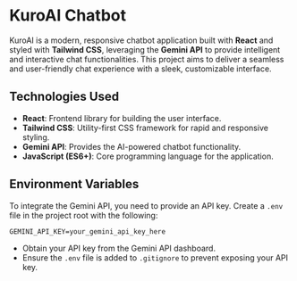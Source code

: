 # KuroAI Chatbot

KuroAI is a modern, responsive chatbot application built with **React** and styled with **Tailwind CSS**, leveraging the **Gemini API** to provide intelligent and interactive chat functionalities. This project aims to deliver a seamless and user-friendly chat experience with a sleek, customizable interface.

## Technologies Used
- **React**: Frontend library for building the user interface.
- **Tailwind CSS**: Utility-first CSS framework for rapid and responsive styling.
- **Gemini API**: Provides the AI-powered chatbot functionality.
- **JavaScript (ES6+)**: Core programming language for the application.

## Environment Variables
To integrate the Gemini API, you need to provide an API key. Create a `.env` file in the project root with the following:

```plaintext
GEMINI_API_KEY=your_gemini_api_key_here
```

- Obtain your API key from the Gemini API dashboard.
- Ensure the `.env` file is added to `.gitignore` to prevent exposing your API key.